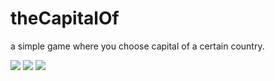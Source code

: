 # theCapitalOf
a simple game where you choose capital of a certain country.

![](http://i.imgur.com/OZF8Nlt.png)
![](http://i.imgur.com/G9J5i8w.png)
![](http://i.imgur.com/F9Fi3W0.png)
